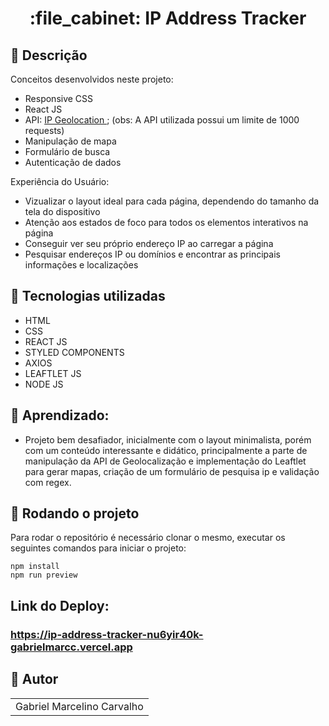 <h1 align="center">:file_cabinet: IP Address Tracker</h1>

## :memo: Descrição

Conceitos desenvolvidos neste projeto:

- Responsive CSS
- React JS
- API: <a href="https://app.ipgeolocation.io/">IP Geolocation </a>; (obs: A API utilizada  possui um limite de 1000 requests)
- Manipulação de mapa
- Formulário de busca
- Autenticação de dados

Experiência do Usuário:

- Vizualizar o layout ideal para cada página, dependendo do tamanho da tela do dispositivo
- Atenção aos estados de foco para todos os elementos interativos na página
- Conseguir ver seu próprio endereço IP ao carregar a página
- Pesquisar endereços IP ou domínios e encontrar as principais informações e localizações

## :wrench: Tecnologias utilizadas

- HTML
- CSS
- REACT JS
- STYLED COMPONENTS
- AXIOS
- LEAFTLET JS
- NODE JS

## :dart: Aprendizado:

- Projeto bem desafiador, inicialmente com o layout minimalista, porém com um conteúdo interessante e didático, principalmente a parte de manipulação da API de Geolocalização e implementação do Leaftlet para gerar mapas, criação de um formulário de pesquisa ip e validação com regex. 

## :rocket: Rodando o projeto

Para rodar o repositório é necessário clonar o mesmo, executar os seguintes comandos para iniciar o projeto:

```
npm install
npm run preview
```

## Link do Deploy:

### https://ip-address-tracker-nu6yir40k-gabrielmarcc.vercel.app




## :handshake: Autor

<table>
  <tr>
    <td align="center">
      </h3>Gabriel Marcelino Carvalho</h3>
    </td>
  </tr>
</table>
